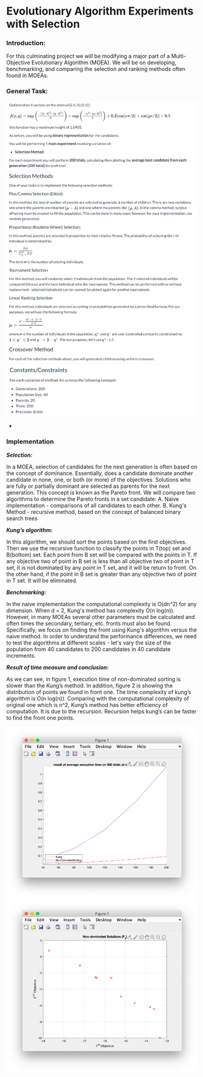 # Evolutionary Algorithm Experiments with Selection

### Introduction:
For this culminating project we will be modifying a major part of a Multi-Objective Evolutionary Algorithm (MOEA). We will be on developing, benchmarking, and comparing the selection and ranking methods often found in MOEAs.


### General Task:

![](./READMEImage/F1.png)
![](./READMEImage/F2.png)
![](./READMEImage/F3.png)

-
### Implementation

***Selection:***

In a MOEA, selection of candidates for the next generation is often based on the concept of dominance. Essentially, does a candidate dominate another candidate in none, one, or both (or more) of the objectives. Solutions who are fully or partially dominant are selected as parents for the next generation. This concept is known as the Pareto front. We will compare two algorithms to determine the Pareto fronts in a set candidate:
A.	Naive implementation - comparisons of all candidates to each other.
B.	Kung's Method - recursive method, based on the concept of balanced binary search trees

***Kung’s algorithm:***

In this algorithm, we should sort the points based on the first objectives. Then we use the recursive function to classify the points in T(top) set and B(bottom) set. Each point from B set will be compared with the points in T. If any objective two of point in B set is less than all objective two of point in T set, it is not dominated by any point in T set, and it will be return to front. On the other hand, if the point in B set is greater than any objective two of point in T set. It will be eliminated. 

***Benchmarking:***

In the naive implementation the computational complexity is O(dn^2) for any dimension. When d = 2, Kung's method has complexity O(n log(n)). However, in many MOEAs several other parameters must be calculated and often times the secondary, tertiary, etc. fronts must also be found. Specifically, we focus on finding the front using Kung's algorithm versus the naive method. In order to understand the performance differences, we need to test the algorithms at different scales - let's vary the size of the population from 40 candidates to 200 candidates in 40 candidate increments.

***Result of time measure and conclusion:***

As we can see, in figure 1, execution time of non-dominated sorting is slower than the Kung’s method. In addition, figure 2 is showing the distribution of points we found in front one. The time complexity of kung’s algorithm is O(n log(n)). Comparing with the computational complexity of original one which is n^2, Kung’s method has better efficiency of computation. It is due to the recursion. Recursion helps kung’s can be faster to find the front one points. 

![](./READMEImage/F5.png)
![](./READMEImage/F6.png)